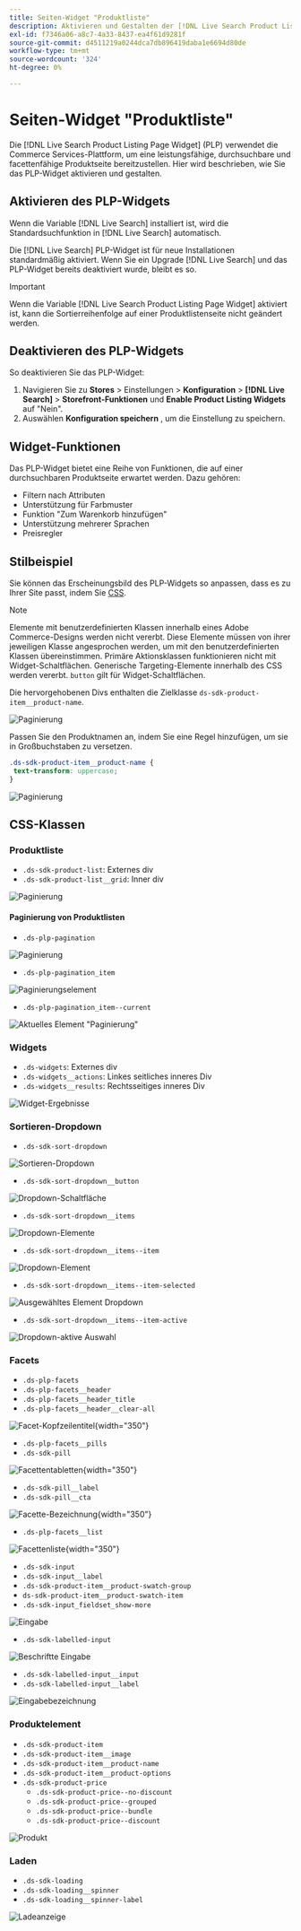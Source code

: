 ```yaml
---
title: Seiten-Widget "Produktliste"
description: Aktivieren und Gestalten der [!DNL Live Search Product Listing Page Widget]
exl-id: f7346a06-a8c7-4a33-8437-ea4f61d9281f
source-git-commit: d4511219a0244dca7db896419daba1e6694d80de
workflow-type: tm+mt
source-wordcount: '324'
ht-degree: 0%

---
```


# Seiten-Widget &quot;Produktliste&quot;

Die [!DNL Live Search Product Listing Page Widget] (PLP) verwendet die Commerce Services-Plattform, um eine leistungsfähige, durchsuchbare und facettenfähige Produktseite bereitzustellen. Hier wird beschrieben, wie Sie das PLP-Widget aktivieren und gestalten.

## Aktivieren des PLP-Widgets

Wenn die Variable [!DNL Live Search] installiert ist, wird die Standardsuchfunktion in [!DNL Live Search] automatisch.

Die [!DNL Live Search] PLP-Widget ist für neue Installationen standardmäßig aktiviert. Wenn Sie ein Upgrade [!DNL Live Search] und das PLP-Widget bereits deaktiviert wurde, bleibt es so.

>[!IMPORTANT]
>
>Wenn die Variable [!DNL Live Search Product Listing Page Widget] aktiviert ist, kann die Sortierreihenfolge auf einer Produktlistenseite nicht geändert werden.

## Deaktivieren des PLP-Widgets

So deaktivieren Sie das PLP-Widget:

1. Navigieren Sie zu **Stores** > Einstellungen > **Konfiguration** > **[!DNL Live Search]** > **Storefront-Funktionen** und **Enable Product Listing Widgets** auf &quot;Nein&quot;.
1. Auswählen **Konfiguration speichern** , um die Einstellung zu speichern.

## Widget-Funktionen

Das PLP-Widget bietet eine Reihe von Funktionen, die auf einer durchsuchbaren Produktseite erwartet werden. Dazu gehören:

* Filtern nach Attributen
* Unterstützung für Farbmuster
* Funktion &quot;Zum Warenkorb hinzufügen&quot;
* Unterstützung mehrerer Sprachen
* Preisregler

## Stilbeispiel

Sie können das Erscheinungsbild des PLP-Widgets so anpassen, dass es zu Ihrer Site passt, indem Sie [CSS](https://developer.adobe.com/commerce/frontend-core/guide/css/).

>[!NOTE]
>
>Elemente mit benutzerdefinierten Klassen innerhalb eines Adobe Commerce-Designs werden nicht vererbt. Diese Elemente müssen von ihrer jeweiligen Klasse angesprochen werden, um mit den benutzerdefinierten Klassen übereinstimmen. Primäre Aktionsklassen funktionieren nicht mit Widget-Schaltflächen.
>Generische Targeting-Elemente innerhalb des CSS werden vererbt. `button` gilt für Widget-Schaltflächen.

Die hervorgehobenen Divs enthalten die Zielklasse `ds-sdk-product-item__product-name`.

![Paginierung](assets/plp-css-example.png)

Passen Sie den Produktnamen an, indem Sie eine Regel hinzufügen, um sie in Großbuchstaben zu versetzen.

```css
.ds-sdk-product-item__product-name {
 text-transform: uppercase;
}
```

![Paginierung](assets/plp-css-example-after.png)

## CSS-Klassen

### Produktliste

* `.ds-sdk-product-list`: Externes div
* `.ds-sdk-product-list__grid`: Inner div

![Paginierung](assets/plp-css-product-list.png)

#### Paginierung von Produktlisten

* `.ds-plp-pagination`

![Paginierung](assets/plp-css-pagination.png)

* `.ds-plp-pagination_item`

![Paginierungselement](assets/plp-css-pagination-item.png)

* `.ds-plp-pagination_item--current`

![Aktuelles Element &quot;Paginierung&quot;](assets/plp-css-pagination-item-current.png)

### Widgets

* `.ds-widgets`: Externes div
* `.ds-widgets__actions`: Linkes seitliches inneres Div
* `.ds-widgets__results`: Rechtsseitiges inneres Div

![Widget-Ergebnisse](assets/plp-css-widgets.png)

### Sortieren-Dropdown

* `.ds-sdk-sort-dropdown`

![Sortieren-Dropdown](assets/plp-css-dropdown.png)

* `.ds-sdk-sort-dropdown__button`

![Dropdown-Schaltfläche](assets/plp-css-dropdown-button.png)

* `.ds-sdk-sort-dropdown__items`

![Dropdown-Elemente](assets/plp-css-dropdown-items.png)

* `.ds-sdk-sort-dropdown__items--item`

![Dropdown-Element](assets/plp-css-dropdown-item.png)

* `.ds-sdk-sort-dropdown__items--item-selected`

![Ausgewähltes Element Dropdown](assets/plp-css-dropdown-selected.png)

* `.ds-sdk-sort-dropdown__items--item-active`

![Dropdown-aktive Auswahl](assets/plp-css-dropdown-active.png)

### Facets

* `.ds-plp-facets`
* `.ds-plp-facets__header`
* `.ds-plp-facets__header_title`
* `.ds-plp-facets__header__clear-all`

![Facet-Kopfzeilentitel](assets/plp-css-facets-title-clear.png){width="350"}

* `.ds-plp-facets__pills`
* `.ds-sdk-pill`

![Facettentabletten](assets/plp-css-facets-pill.png){width="350"}

* `.ds-sdk-pill__label`
* `.ds-sdk-pill__cta`

![Facette-Bezeichnung](assets/plp-css-pill-label-cta.png){width="350"}

* `.ds-plp-facets__list`

![Facettenliste](assets/plp-css-facets-list.png){width="350"}

* `.ds-sdk-input`
* `.ds-sdk-input__label`
* `.ds-sdk-product-item__product-swatch-group`
* `ds-sdk-product-item__product-swatch-item`
* `.ds-sdk-input_fieldset_show-more`

![Eingabe](assets/plp-css-sdk-input.png)

* `.ds-sdk-labelled-input`

![Beschriftte Eingabe](assets/plp-css-labelled-input.png)

* `.ds-sdk-labelled-input__input`
* `.ds-sdk-labelled-input__label`

![Eingabebezeichnung](assets/plp-css-labelled-input-label.png)

### Produktelement

* `.ds-sdk-product-item`
* `.ds-sdk-product-item__image`
* `.ds-sdk-product-item__product-name`
* `.ds-sdk-product-item__product-options`
* `.ds-sdk-product-price`
   * `.ds-sdk-product-price--no-discount`
   * `.ds-sdk-product-price--grouped`
   * `.ds-sdk-product-price--bundle`
   * `.ds-sdk-product-price--discount`

![Produkt](assets/plp-css-product.png)

### Laden

* `.ds-sdk-loading`
* `.ds-sdk-loading__spinner`
* `.ds-sdk-loading__spinner-label`

![Ladeanzeige](assets/plp-css-loading.png)
